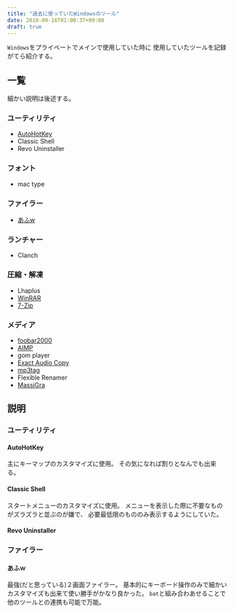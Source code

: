 ```yaml
---
title: "過去に使っていたWindowsのツール"
date: 2018-09-16T01:00:37+09:00
draft: true
---
```


`Windows`をプライベートでメインで使用していた時に
使用していたツールを記録がてら紹介する。

## 一覧

細かい説明は後述する。

### ユーティリティ

- [AutoHotKey](https://autohotkey.com/)
- Classic Shell
- Revo Uninstaller

### フォント

- mac type

### ファイラー

- [あふw](http://akt.d.dooo.jp/)

### ランチャー

- Clanch

### 圧縮・解凍

- Lhaplus
- [WinRAR](http://www.winrarjapan.com/download)
- [7-Zip](https://sevenzip.osdn.jp/)

### メディア

- [foobar2000](https://www.foobar2000.org/)
- [AIMP](http://www.aimp2.us/)
- gom player
- [Exact Audio Copy](http://www.exactaudiocopy.de/)
- [mp3tag](https://www.mp3tag.de/)
- Flexible Renamer
- [MassiGra](http://www.massigra.net/)

## 説明

### ユーティリティ

#### AutoHotKey

主にキーマップのカスタマイズに使用。
その気になれば割りとなんでも出来る。

#### Classic Shell

スタートメニューのカスタマイズに使用。
メニューを表示した際に不要なものがズラズラと並ぶのが嫌で、
必要最低限のもののみ表示するようにしていた。

#### Revo Uninstaller

### ファイラー

#### あふｗ

最強(だと思っている)２画面ファイラー。
基本的にキーボード操作のみで細かいカスタマイズも出来て使い勝手がかなり良かった。
`bat`と組み合わあせることで他のツールとの連携も可能で万能。

